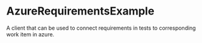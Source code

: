 # AzureRequirementsExample

A client that can be used to connect requirements in tests to corresponding work item in azure.
